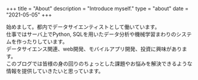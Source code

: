 +++
title = "About"
description = "Introduce myself."
type = "about"
date = "2021-05-05"
+++

始めまして。都内でデータサイエンティストとして働いています。  
仕事ではサーバ上でPython, SQLを用いたデータ分析や機械学習まわりのシステムを作ったりしています。  
データサイエンス関連、web開発、モバイルアプリ開発、投資に興味があります。  
このブログでは皆様の身の回りのちょっとした課題やお悩みを解決できるような情報を提供していきたいと思っています。  
